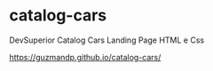 # catalog-cars
DevSuperior Catalog Cars Landing Page HTML e Css

https://guzmandp.github.io/catalog-cars/
